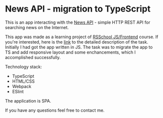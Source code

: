 # News API - migration to TypeScript

This is an app interacting with the [News API](https://newsapi.org/) - simple HTTP REST API for searching news on the Internet.

This app was made as a learning project of [RSSchool JS/Frontend](https://rs.school/js/) course. If you're interested, here is the [link](https://github.com/rolling-scopes-school/tasks/blob/master/tasks/migration-newip-to-ts.md) to the detailed description of the task. Initially I had got the app written in JS. The task was to migrate the app to TS and add responsive layout and some enchancements, which I accomplished successfully.

Technology stack:

- TypeScript
- HTML/CSS
- Webpack
- ESlint

The application is SPA.

If you have any questions feel free to contact me.